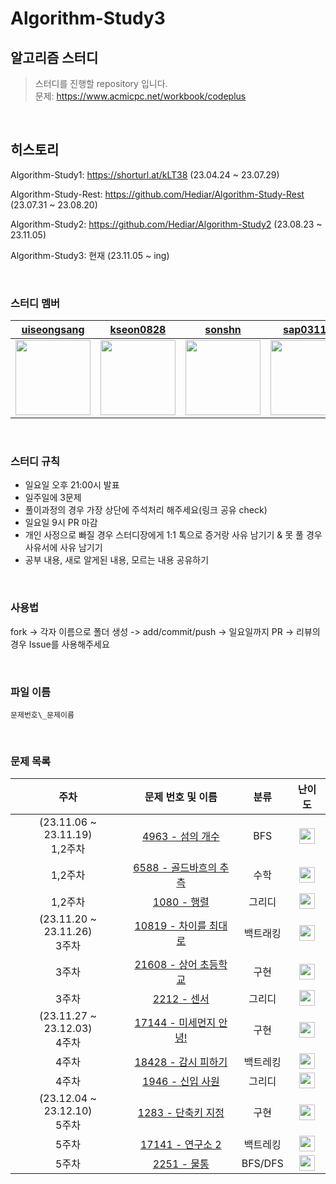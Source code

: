 # Algorithm-Study3

## 알고리즘 스터디

> 스터디를 진행할 repository 입니다.<br/>문제: https://www.acmicpc.net/workbook/codeplus<br/> 

</br>

## 히스토리
Algorithm-Study1: https://shorturl.at/kLT38 (23.04.24 ~ 23.07.29)

Algorithm-Study-Rest: https://github.com/Hediar/Algorithm-Study-Rest (23.07.31 ~ 23.08.20)

Algorithm-Study2: https://github.com/Hediar/Algorithm-Study2 (23.08.23 ~ 23.11.05)

Algorithm-Study3: 현재 (23.11.05 ~ ing)

<br />

### 스터디 멤버

<div align="center">
  
| [uiseongsang](https://github.com/uiseongsang) | [kseon0828](https://github.com/kseon0828) | [sonshn](https://github.com/sonshn) | [sap03110](https://github.com/sap03110) |
| :-----: | :-----: | :-----: | :-----: |
| <img src='https://github.com/uiseongsang.png' width=120> | <img src='https://github.com/kseon0828.png' width=120> | <img src='https://github.com/sonshn.png' width=120> | <img src='https://github.com/sap03110.png' width=120> |

</div>

<br />

### 스터디 규칙

- 일요일 오후 21:00시 발표
- 일주일에 3문제
- 풀이과정의 경우 가장 상단에 주석처리 해주세요(링크 공유 check)
- 일요일 9시 PR 마감
- 개인 사정으로 빠질 경우 스터디장에게 1:1 톡으로 증거랑 사유 남기기 & 못 풀 경우 사유서에 사유 남기기
- 공부 내용, 새로 알게된 내용, 모르는 내용 공유하기

<br />

### 사용법

fork -> 각자 이름으로 폴더 생성 -> add/commit/push -> 일요일까지 PR -> 리뷰의 경우 Issue를 사용해주세요

<br />

### 파일 이름

`문제번호\_문제이름`

<br />

### 문제 목록

|                           주차                            |                              문제 번호 및 이름                              |                                        분류                                        |                                       난이도                                       |
| :-------------------------------------------------------: | :-------------------------------------------------------------------------: | :--------------------------------------------------------------------------------: | :--------------------------------------------------------------------------------: |
(23.11.06 ~ 23.11.19) <br /> 1,2주차| [4963 - 섬의 개수](https://www.acmicpc.net/problem/4963) | BFS | <img height="25px" width="25px" src="https://static.solved.ac/tier_small/9.svg"/> |
| 1,2주차<br /> | [6588 - 골드바흐의 추측](https://www.acmicpc.net/problem/2193) | 수학 | <img height="25px" width="25px" src="https://static.solved.ac/tier_small/10.svg"/> |
| 1,2주차<br /> | [1080 - 행렬](https://www.acmicpc.net/problem/1080) | 그리디 | <img height="25px" width="25px" src="https://static.solved.ac/tier_small/10.svg"/> |
(23.11.20 ~ 23.11.26) <br /> 3주차| [10819 - 차이를 최대로](https://www.acmicpc.net/problem/10819) | 백트래킹 | <img height="25px" width="25px" src="https://static.solved.ac/tier_small/9.svg"/> |
| 3주차<br /> | [21608 - 상어 초등학교](https://www.acmicpc.net/problem/21608) | 구현 | <img height="25px" width="25px" src="https://static.solved.ac/tier_small/11.svg"/> |
| 3주차<br /> | [2212 - 센서](https://www.acmicpc.net/problem/2212) | 그리디 | <img height="25px" width="25px" src="https://static.solved.ac/tier_small/11.svg"/> |
(23.11.27 ~ 23.12.03) <br /> 4주차| [17144 - 미세먼지 안녕!](https://www.acmicpc.net/problem/17144) | 구현 | <img height="25px" width="25px" src="https://static.solved.ac/tier_small/12.svg"/> |
| 4주차<br /> | [18428 - 감시 피하기](https://www.acmicpc.net/problem/18428) | 백트레킹 | <img height="25px" width="25px" src="https://static.solved.ac/tier_small/11.svg"/> |
| 4주차<br /> | [1946 - 신입 사원](https://www.acmicpc.net/problem/1946) | 그리디 | <img height="25px" width="25px" src="https://static.solved.ac/tier_small/10.svg"/> |
(23.12.04 ~ 23.12.10) <br /> 5주차| [1283 - 단축키 지정](https://www.acmicpc.net/problem/1283) | 구현 | <img height="25px" width="25px" src="https://static.solved.ac/tier_small/10.svg"/> |
| 5주차<br /> | [17141 - 연구소 2](https://www.acmicpc.net/problem/17141) | 백트레킹 | <img height="25px" width="25px" src="https://static.solved.ac/tier_small/12.svg"/> |
| 5주차<br /> | [2251 - 물통](https://www.acmicpc.net/problem/2251) | BFS/DFS | <img height="25px" width="25px" src="https://static.solved.ac/tier_small/11.svg"/> |

